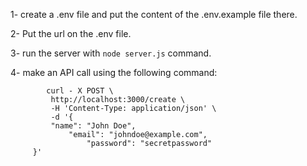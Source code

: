 1- create a .env file and put the content of the .env.example file there.

2- Put the url on the .env file.

3- run the server with `node server.js` command.

4- make an API call using the following command:

````
        curl - X POST \
         http://localhost:3000/create \
         -H 'Content-Type: application/json' \
         -d '{
         "name": "John Doe",
             "email": "johndoe@example.com",
                 "password": "secretpassword"
     }'
  
 ````
